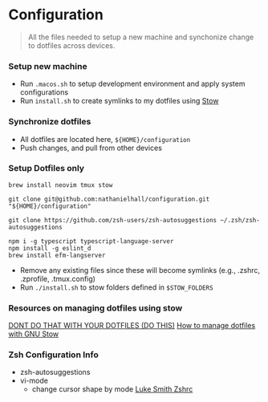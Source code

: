 # Configuration

> All the files needed to setup a new machine and synchonize change to dotfiles across devices.

### Setup new machine

- Run `.macos.sh` to setup development environment and apply system configurations
- Run `install.sh` to create symlinks to my dotfiles using [Stow](https://www.kabisa.nl/tech/how-to-manage-dotfiles-with-gnu-stow)

### Synchronize dotfiles

- All dotfiles are located here, `${HOME}/configuration`
- Push changes, and pull from other devices

### Setup Dotfiles only

```
brew install neovim tmux stow

git clone git@github.com:nathanielhall/configuration.git "${HOME}/configuration"

git clone https://github.com/zsh-users/zsh-autosuggestions ~/.zsh/zsh-autosuggestions

npm i -g typescript typescript-language-server
npm install -g eslint_d
brew install efm-langserver
```

- Remove any existing files since these will become symlinks (e.g., .zshrc, .zprofile, .tmux.config)
- Run `./install.sh` to stow folders defined in `$STOW_FOLDERS`

### Resources on managing dotfiles using stow

[DONT DO THAT WITH YOUR DOTFILES (DO THIS)](https://youtu.be/tkUllCAGs3c)
[How to manage dotfiles with GNU Stow](https://www.kabisa.nl/tech/how-to-manage-dotfiles-with-gnu-stow/)

### Zsh Configuration Info

- zsh-autosuggestions
- vi-mode
  - change cursor shape by mode [Luke Smith Zshrc](https://gist.github.com/LukeSmithxyz/e62f26e55ea8b0ed41a65912fbebbe52)
